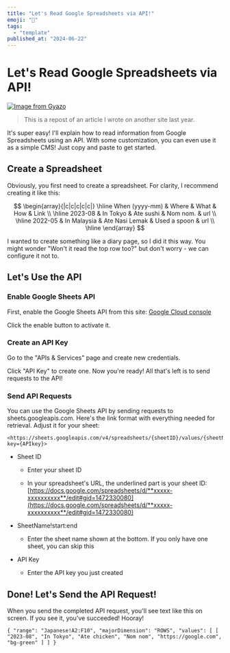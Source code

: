 ```yaml
---
title: "Let's Read Google Spreadsheets via API!"
emoji: "🤖"
tags:
  - "template"
published_at: "2024-06-22"
---
```


# Let's Read Google Spreadsheets via API!

[![Image from Gyazo](https://i.gyazo.com/6a095cc268da576355197126bde0b519.png)](https://gyazo.com/6a095cc268da576355197126bde0b519)

> This is a repost of an article I wrote on another site last year.

It's super easy! I'll explain how to read information from Google Spreadsheets using an API.
With some customization, you can even use it as a simple CMS! Just copy and paste to get started.

## Create a Spreadsheet
Obviously, you first need to create a spreadsheet. For clarity, I recommend creating it like this:

$$
\begin{array}{|c|c|c|c|c|} \hline
When (yyyy-mm) & Where & What & How & Link \\ \hline
2023-08 & In Tokyo & Ate sushi & Nom nom. & url \\ \hline
2022-05 & In Malaysia & Ate Nasi Lemak & Used a spoon & url \\ \hline
\end{array}
$$

I wanted to create something like a diary page, so I did it this way. You might wonder "Won't it read the top row too?" but don't worry - we can configure it not to.

## Let's Use the API
### Enable Google Sheets API
First, enable the Google Sheets API from this site:
[Google Cloud console](https://console.cloud.google.com/apis/library/sheets.googleapis.com)

Click the enable button to activate it.

### Create an API Key
Go to the "APIs & Services" page and create new credentials.

Click "API Key" to create one. Now you're ready! All that's left is to send requests to the API!

### Send API Requests
You can use the Google Sheets API by sending requests to sheets.googleapis.com.
Here's the link format with everything needed for retrieval. Adjust it for your sheet:

```
<https://sheets.googleapis.com/v4/spreadsheets/{sheetID}/values/{sheetName!start:end}/?key={APIkey}>
```

* Sheet ID

    * Enter your sheet ID

    * In your spreadsheet's URL, the underlined part is your sheet ID: [https://docs.google.com/spreadsheets/d/**xxxxx-xxxxxxxxxx**/edit#gid=1472330080](https://docs.google.com/spreadsheets/d/**xxxxx-xxxxxxxxxx**/edit#gid=1472330080)

* SheetName!start:end

    * Enter the sheet name shown at the bottom. If you only have one sheet, you can skip this

* API Key

    * Enter the API key you just created

## Done! Let's Send the API Request!
When you send the completed API request, you'll see text like this on screen. If you see it, you've succeeded! Hooray!

```
{ "range": "Japanese!A2:F10", "majorDimension": "ROWS", "values": [ [ "2023-08", "In Tokyo", "Ate chicken", "Nom nom", "https://google.com", "bg-green" ] ] }
```

